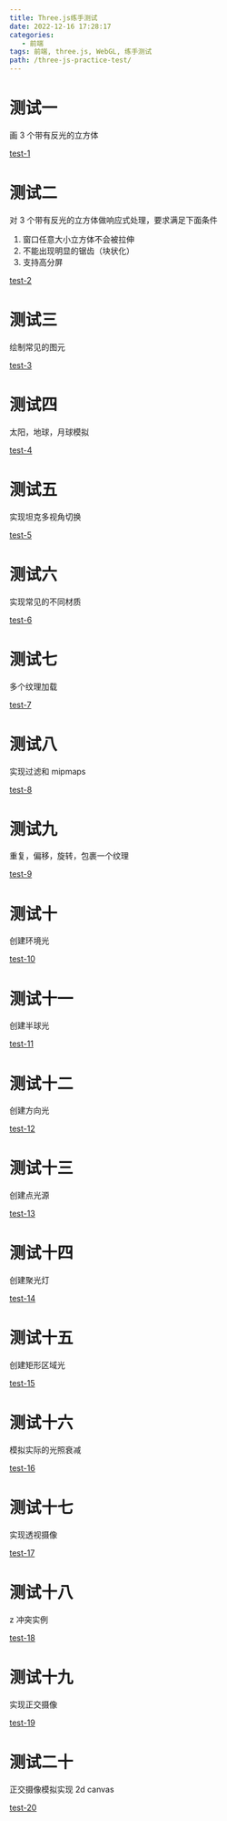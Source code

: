 ```yaml
---
title: Three.js练手测试
date: 2022-12-16 17:28:17
categories:
   - 前端
tags: 前端, three.js, WebGL, 练手测试
path: /three-js-practice-test/
---
```


# 测试一

画 3 个带有反光的立方体

[test-1](embedded-codesandbox://three-js-practice-test/test-1?module=index.js)

# 测试二

对 3 个带有反光的立方体做响应式处理，要求满足下面条件

1. 窗口任意大小立方体不会被拉伸
2. 不能出现明显的锯齿（块状化）
3. 支持高分屏

[test-2](embedded-codesandbox://three-js-practice-test/test-2?module=index.js)

# 测试三

绘制常见的图元

[test-3](embedded-codesandbox://three-js-practice-test/test-3?module=index.js)

# 测试四

太阳，地球，月球模拟

[test-4](embedded-codesandbox://three-js-practice-test/test-4?module=index.js)

# 测试五

实现坦克多视角切换

[test-5](embedded-codesandbox://three-js-practice-test/test-5?module=index.js)

# 测试六

实现常见的不同材质

[test-6](embedded-codesandbox://three-js-practice-test/test-6?module=index.js)

# 测试七

多个纹理加载

[test-7](embedded-codesandbox://three-js-practice-test/test-7?module=index.js)

# 测试八

实现过滤和 mipmaps

[test-8](embedded-codesandbox://three-js-practice-test/test-8?module=index.js)

# 测试九

重复，偏移，旋转，包裹一个纹理

[test-9](embedded-codesandbox://three-js-practice-test/test-9?module=index.js)

# 测试十

创建环境光

[test-10](embedded-codesandbox://three-js-practice-test/test-10?module=index.js)

# 测试十一

创建半球光

[test-11](embedded-codesandbox://three-js-practice-test/test-11?module=index.js)

# 测试十二

创建方向光

[test-12](embedded-codesandbox://three-js-practice-test/test-12?module=index.js)

# 测试十三

创建点光源

[test-13](embedded-codesandbox://three-js-practice-test/test-13?module=index.js)

# 测试十四

创建聚光灯

[test-14](embedded-codesandbox://three-js-practice-test/test-14?module=index.js)

# 测试十五

创建矩形区域光

[test-15](embedded-codesandbox://three-js-practice-test/test-15?module=index.js)

# 测试十六

模拟实际的光照衰减

[test-16](embedded-codesandbox://three-js-practice-test/test-16?module=index.js)

# 测试十七

实现透视摄像

[test-17](embedded-codesandbox://three-js-practice-test/test-17?module=index.js)

# 测试十八

z 冲突实例

[test-18](embedded-codesandbox://three-js-practice-test/test-18?module=index.js)

# 测试十九

实现正交摄像

[test-19](embedded-codesandbox://three-js-practice-test/test-19?module=index.js)

# 测试二十

正交摄像模拟实现 2d canvas

[test-20](embedded-codesandbox://three-js-practice-test/test-20?module=index.js)
